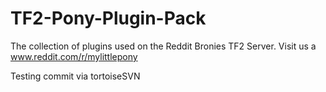 TF2-Pony-Plugin-Pack
====================

The collection of plugins used on the Reddit Bronies TF2 Server. Visit us a www.reddit.com/r/mylittlepony

Testing commit via tortoiseSVN